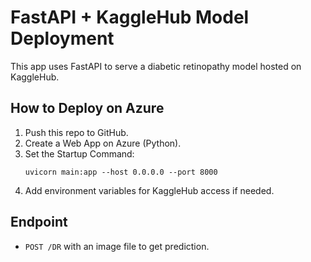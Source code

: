 # FastAPI + KaggleHub Model Deployment

This app uses FastAPI to serve a diabetic retinopathy model hosted on KaggleHub.

## How to Deploy on Azure

1. Push this repo to GitHub.
2. Create a Web App on Azure (Python).
3. Set the Startup Command:
   ```
   uvicorn main:app --host 0.0.0.0 --port 8000
   ```
4. Add environment variables for KaggleHub access if needed.

## Endpoint

- `POST /DR` with an image file to get prediction.
